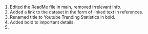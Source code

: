 1. Edited the ReadMe file in main, removed irrelevant info.
2. Added a link to the dataset in the form of linked text in references.
3. Renamed title to Youtube Trending Statistics in bold.
4. Added bold to important details.
5. 